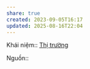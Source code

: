 ```yaml
---
share: true
created: 2023-09-05T16:17
updated: 2025-08-16T22:04
---
```

Khái niệm:: [Thị trường](../../../%CE%9E%20Kh%C3%A1i%20ni%E1%BB%87m/Th%E1%BB%8B%20tr%C6%B0%E1%BB%9Dng.md)

Nguồn:: 
